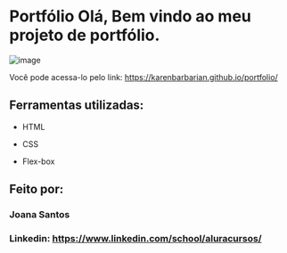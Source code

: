 # Portfólio Olá, Bem vindo ao meu projeto de portfólio.

![image](https://user-images.githubusercontent.com/77756047/211304452-220fedf0-f91b-490f-8a65-a60ce860bc5c.png)

Você pode acessa-lo pelo link:
https://karenbarbarian.github.io/portfolio/

## Ferramentas utilizadas:

* HTML

* CSS

* Flex-box

## Feito por:

### Joana Santos

### Linkedin: https://www.linkedin.com/school/aluracursos/
